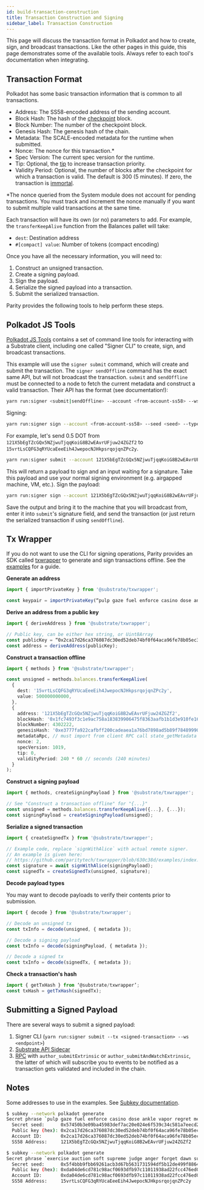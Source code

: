 ```yaml
---
id: build-transaction-construction
title: Transaction Construction and Signing
sidebar_label: Transaction Construction
---
```


This page will discuss the transaction format in Polkadot and how to create, sign, and broadcast
transactions. Like the other pages in this guide, this page demonstrates some of the available
tools. Always refer to each tool's documentation when integrating.

## Transaction Format

Polkadot has some basic transaction information that is common to all transactions.

- Address: The SS58-encoded address of the sending account.
- Block Hash: The hash of the [checkpoint](build-protocol-info#transaction-mortality) block.
- Block Number: The number of the checkpoint block.
- Genesis Hash: The genesis hash of the chain.
- Metadata: The SCALE-encoded metadata for the runtime when submitted.
- Nonce: The nonce for this transaction.*
- Spec Version: The current spec version for the runtime.
- Tip: Optional, the [tip](build-protocol-info#fees) to increase transaction priority.
- Validity Period: Optional, the number of blocks after the checkpoint for which a transaction is
  valid. The default is 300 (5 minutes). If zero, the transaction is
  [immortal](build-protocol-info#transaction-mortality).

*The nonce queried from the System module does not account for pending transactions. You must track
and increment the nonce manually if you want to submit multiple valid transactions at the same time.

Each transaction will have its own (or no) parameters to add. For example, the `transferKeepAlive`
function from the Balances pallet will take:

- `dest`: Destination address
- `#[compact] value`: Number of tokens (compact encoding)

Once you have all the necessary information, you will need to:

1. Construct an unsigned transaction.
1. Create a signing payload.
1. Sign the payload.
1. Serialize the signed payload into a transaction.
1. Submit the serialized transaction.

Parity provides the following tools to help perform these steps.

## Polkadot JS Tools

[Polkadot JS Tools](https://github.com/polkadot-js/tools) contains a set of command line tools for
interacting with a Substrate client, including one called "Signer CLI" to create, sign, and
broadcast transactions.

This example will use the `signer submit` command, which will create and submit the transaction.
The `signer sendOffline` command has the exact same API, but will not broadcast the transaction.
`submit` and `sendOffline` must be connected to a node to fetch the current metadata and construct
a valid transaction. Their API has the format (see documentation!):

```bash
yarn run:signer <submit|sendOffline> --account <from-account-ss58> --ws <endpoint> <module.method> [param1] [...] [paramX]
```

Signing:

```bash
yarn run:signer sign --account <from-account-ss58> --seed <seed> --type <sr25519|ed25519> <payload>
```

For example, let's send 0.5 DOT from `121X5bEgTZcGQx5NZjwuTjqqKoiG8B2wEAvrUFjuw24ZGZf2` to
`15vrtLsCQFG3qRYUcaEeeEih4JwepocNJHkpsrqojqnZPc2y`.

```bash
yarn run:signer submit --account 121X5bEgTZcGQx5NZjwuTjqqKoiG8B2wEAvrUFjuw24ZGZf2 --ws ws://127.0.0.1:9944 balances.transferKeepAlive 15vrtLsCQFG3qRYUcaEeeEih4JwepocNJHkpsrqojqnZPc2y 500000000000
```

This will return a payload to sign and an input waiting for a signature. Take this payload and use
your normal signing environment (e.g. airgapped machine, VM, etc.). Sign the payload:

```bash
yarn run:signer sign --account 121X5bEgTZcGQx5NZjwuTjqqKoiG8B2wEAvrUFjuw24ZGZf2 --seed "pulp gaze fuel enforce casino dose ankle vapor regret mercy inherit equal" --type sr25519 0x040300ff4a83f1...a8239139ff3ff7c3f6
```

Save the output and bring it to the machine that you will broadcast from, enter it into `submit`'s
signature field, and send the transaction (or just return the serialized transaction if using
`sendOffline`).

## Tx Wrapper

If you do not want to use the CLI for signing operations, Parity provides an SDK called
[txwrapper](https://github.com/paritytech/txwrapper) to generate and sign transactions offline. See
the [examples](https://github.com/paritytech/txwrapper/tree/master/examples) for a guide.

**Generate an address**

```ts
import { importPrivateKey } from '@substrate/txwrapper';

const keypair = importPrivateKey(“pulp gaze fuel enforce casino dose ankle vapor regret mercy inherit equal”);
```

**Derive an address from a public key**

```ts
import { deriveAddress } from '@substrate/txwrapper';

// Public key, can be either hex string, or Uint8Array
const publicKey = “0x2ca17d26ca376087dc30ed52deb74bf0f64aca96fe78b05ec3e720a72adb1235”;
const address = deriveAddress(publicKey);
```

**Construct a transaction offline**

```ts
import { methods } from '@substrate/txwrapper';

const unsigned = methods.balances.transferKeepAlive(
  {
    dest: '15vrtLsCQFG3qRYUcaEeeEih4JwepocNJHkpsrqojqnZPc2y',
    value: 500000000000,
  },
  {
    address: '121X5bEgTZcGQx5NZjwuTjqqKoiG8B2wEAvrUFjuw24ZGZf2',
    blockHash: '0x1fc7493f3c1e9ac758a183839906475f8363aafb1b1d3e910fe16fab4ae1b582',
    blockNumber: 4302222,
    genesisHash: '0xe3777fa922cafbff200cadeaea1a76bd7898ad5b89f7848999058b50e715f636',
    metadataRpc, // must import from client RPC call state_getMetadata
    nonce: 2,
    specVersion: 1019,
    tip: 0,
    validityPeriod: 240 * 60 // seconds (240 minutes)
  }
);
```

**Construct a signing payload**

```ts
import { methods, createSigningPayload } from '@substrate/txwrapper';

// See "Construct a transaction offline" for "{...}"
const unsigned = methods.balances.transferKeepAlive({...}, {...});
const signingPayload = createSigningPayload(unsigned);
```

**Serialize a signed transaction**

```ts
import { createSignedTx } from '@substrate/txwrapper';

// Example code, replace `signWithAlice` with actual remote signer.
// An example is given here:
// https://github.com/paritytech/txwrapper/blob/630c38d/examples/index.ts#L50-L68
const signature = await signWithAlice(signingPayload);
const signedTx = createSignedTx(unsigned, signature);
```

**Decode payload types**

You may want to decode payloads to verify their contents prior to submission.

```ts
import { decode } from '@substrate/txwrapper';

// Decode an unsigned tx
const txInfo = decode(unsigned, { metadata });

// Decode a signing payload
const txInfo = decode(signingPayload, { metadata });

// Decode a signed tx
const txInfo = decode(signedTx, { metadata });
```

**Check a transaction's hash**

```ts
import { getTxHash } from ‘@substrate/txwrapper’;
const txHash = getTxHash(signedTx);
```

## Submitting a Signed Payload

There are several ways to submit a signed payload:

1. Signer CLI (`yarn run:signer submit --tx <signed-transaction> --ws <endpoint>`)
1. [Substrate API Sidecar](build-node-interaction#substrate-api-sidecar)
1. [RPC](build-node-interaction#polkadot-rpc) with `author_submitExtrinsic` or
`author_submitAndWatchExtrinsic`, the latter of which will subscribe you to events to be notified
as a transaction gets validated and included in the chain.

## Notes

Some addresses to use in the examples. See
[Subkey documentation](https://substrate.dev/docs/en/next/development/tools/subkey).

```bash
$ subkey --network polkadot generate
Secret phrase `pulp gaze fuel enforce casino dose ankle vapor regret mercy inherit equal` is account:
  Secret seed:      0x57450b3e09ba45983def7ac20e024e6f539c34c581a7eecd219756eeba80bb16
  Public key (hex): 0x2ca17d26ca376087dc30ed52deb74bf0f64aca96fe78b05ec3e720a72adb1235
  Account ID:       0x2ca17d26ca376087dc30ed52deb74bf0f64aca96fe78b05ec3e720a72adb1235
  SS58 Address:     121X5bEgTZcGQx5NZjwuTjqqKoiG8B2wEAvrUFjuw24ZGZf2

$ subkey --network polkadot generate
Secret phrase `exercise auction soft supreme judge anger forget dawn subway obey control easily` is account:
  Secret seed:      0x5f4bbb9fbb69261acb3d67b5631731594df5b12de499f8864691ed7d1130fbbd
  Public key (hex): 0xda04de6cd781c98acf0693dfb97c11011938ad22fcc476ed0089ac5aec3fe243
  Account ID:       0xda04de6cd781c98acf0693dfb97c11011938ad22fcc476ed0089ac5aec3fe243
  SS58 Address:     15vrtLsCQFG3qRYUcaEeeEih4JwepocNJHkpsrqojqnZPc2y
```
